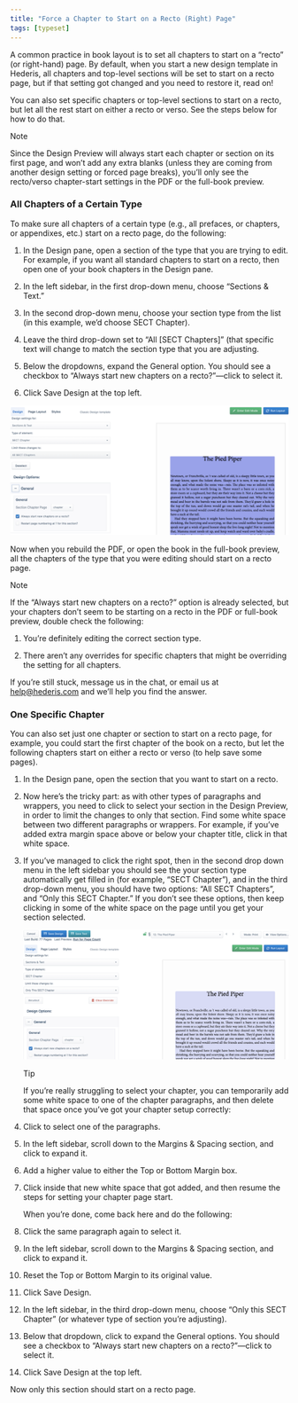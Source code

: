 ```yaml
---
title: "Force a Chapter to Start on a Recto (Right) Page"
tags: [typeset]
---
```

 
<html><body><section data-type="chapter" class="hsecchapter" data-hederis-type="hsecchapter" id="chapter-start-recto" data-pi-attrs="id: chapter-start-recto; data-tags: typeset;" role="doc-chapter" data-tags="typeset" data-author-name=" " data-book-title=" " title="Force a Chapter to Start on a Recto (Right) Page"><p class="hblkp" data-hederis-type="hblkp" id="pQUeUHRyl">A common practice in book layout is to set all chapters to start on a &#8220;recto&#8221; (or right-hand) page. By default, when you start a new design template in Hederis, all chapters and top-level sections will be set to start on a recto page, but if that setting got changed and you need to restore it, read on!</p><p class="hblkp" data-hederis-type="hblkp" id="p7cAUQ2aj">You can also set specific chapters or top-level sections to start on a recto, but let all the rest start on either a recto or verso. See the steps below for how to do that.</p><aside class="hwprbox box" data-hederis-type="hwprbox" id="pAQlbW7im" data-type="sidebar"><p class="hblktype" data-hederis-type="hblktype" id="pxh98SACP">Note</p><p class="hblkp" data-hederis-type="hblkp" id="pgH9VUyJ8">Since the Design Preview will always start each chapter or section on its first page, and won&#8217;t add any extra blanks (unless they are coming from another design setting or forced page breaks), you&#8217;ll only see the recto/verso chapter-start settings in the PDF or the full-book preview. </p></aside><section class="hwprsubsection" data-hederis-type="hwprsubsection" id="pG7K2a59v" data-type="subsection" title="All Chapters of a Certain Type"><h1 data-hederis-type="hblktitle" class="hblktitle" id="pXG89djwq">All Chapters of a Certain Type</h1><p class="hblkp" data-hederis-type="hblkp" id="pPkMILWqH">To make sure all chapters of a certain type (e.g., all prefaces, or chapters, or appendixes, etc.) start on a recto page, do the following:</p><ol class="hwprnumlist" data-hederis-type="hwprnumlist" id="p3I6B392l"><li class="hblkoli" data-hederis-type="hblkoli" id="liYOLck0Dl"><p class="hblkoli" data-hederis-type="hblklip" id="pnoRNpmGp">In the Design pane, open a section of the type that you are trying to edit. For example, if you want all standard chapters to start on a recto, then open one of your book chapters in the Design pane.</p></li><li class="hblkoli" data-hederis-type="hblkoli" id="liSsJOg5AC"><p class="hblkoli" data-hederis-type="hblklip" id="pkxr5Fq8F">In the left sidebar, in the first drop-down menu, choose &#8220;Sections &amp; Text.&#8221;</p></li><li class="hblkoli" data-hederis-type="hblkoli" id="liI8tPqUmE"><p class="hblkoli" data-hederis-type="hblklip" id="pSdgAXjmd">In the second drop-down menu, choose your section type from the list (in this example, we&#8217;d choose SECT Chapter).</p></li><li class="hblkoli" data-hederis-type="hblkoli" id="lilHregyVN"><p class="hblkoli" data-hederis-type="hblklip" id="po4fuypa9">Leave the third drop-down set to &#8220;All [SECT Chapters]&#8221; (that specific text will change to match the section type that you are adjusting.</p></li><li class="hblkoli" data-hederis-type="hblkoli" id="lipD4HxxRP"><p class="hblkoli" data-hederis-type="hblklip" id="pYPEur1cc">Below the dropdowns, expand the General option. You should see a checkbox to &#8220;Always start new chapters on a recto?&#8221;&#8212;click to select it.</p></li><li class="hblkoli" data-hederis-type="hblkoli" id="lirmbx0nAH"><p class="hblkoli" data-hederis-type="hblklip" id="p5WNc1Wkl">Click Save Design at the top left.</p></li></ol><img data-hederis-type="hblkimg" class="hblkimg" id="pdZ2nVOSU" src="/images/recto1.png" data-img-src="/images/recto1.png"/><p class="hblkp" data-hederis-type="hblkp" id="p5QroI9J5">Now when you rebuild the PDF, or open the book in the full-book preview, all the chapters of the type that you were editing should start on a recto page.</p><aside class="hwprbox box" data-hederis-type="hwprbox" id="p8Ooo97jZ" data-type="sidebar"><p class="hblktype" data-hederis-type="hblktype" id="piRvCHGRr">Note</p><p class="hblkp" data-hederis-type="hblkp" id="pS4XW7Ese">If the &#8220;Always start new chapters on a recto?&#8221; option is already selected, but your chapters don&#8217;t seem to be starting on a recto in the PDF or full-book preview, double check the following:</p><ol class="hwprnumlist" data-hederis-type="hwprnumlist" id="pBRa9ucVR"><li class="hblkoli" data-hederis-type="hblkoli" id="litHsPWXEE"><p class="hblkoli" data-hederis-type="hblklip" id="pKQIMkvwQ">You&#8217;re definitely editing the correct section type.</p></li><li class="hblkoli" data-hederis-type="hblkoli" id="linAY0RIYA"><p class="hblkoli" data-hederis-type="hblklip" id="p64ku7fTZ">There aren&#8217;t any overrides for specific chapters that might be overriding the setting for all chapters.</p></li></ol><p class="hblkp" data-hederis-type="hblkp" id="ptrrQ4MUZ">If you&#8217;re still stuck, message us in the chat, or email us at <a href="mailto:help@hederis.com" class="hspana" data-hederis-type="hspana" id="pPCjr1tXi">help@hederis.com</a> and we&#8217;ll help you find the answer.</p></aside></section><section class="hwprsubsection" data-hederis-type="hwprsubsection" id="pOI0kp6ko" data-type="subsection" title="One Specific Chapter"><h1 data-hederis-type="hblktitle" class="hblktitle" id="pHqClewLy">One Specific Chapter</h1><p class="hblkp" data-hederis-type="hblkp" id="pmdV0AtHh">You can also set just one chapter or section to start on a recto page, for example, you could start the first chapter of the book on a recto, but let the following chapters start on either a recto or verso (to help save some pages).</p><ol class="hwprnumlist" data-hederis-type="hwprnumlist" id="pLOot2EtQ"><li class="hblkoli" data-hederis-type="hblkoli" id="liQlPVIZOd"><p class="hblkoli" data-hederis-type="hblklip" id="psuO65JyS">In the Design pane, open the section that you want to start on a recto.</p></li><li class="hblkoli" data-hederis-type="hblkoli" id="limT3YVO8X"><p class="hblkoli" data-hederis-type="hblklip" id="pSfBUwA1l">Now here&#8217;s the tricky part: as with other types of paragraphs and wrappers, you need to click to select your section in the Design Preview, in order to limit the changes to only that section. Find some white space between two different paragraphs or wrappers. For example, if you&#8217;ve added extra margin space above or below your chapter title, click in that white space.</p></li><li class="hblkoli" data-hederis-type="hblkoli" id="liuNCiTE62"><p class="hblkoli" data-hederis-type="hblklip" id="phXdvul08">If you&#8217;ve managed to click the right spot, then in the second drop down menu in the left sidebar you should see the your section type automatically get filled in (for example, &#8220;SECT Chapter&#8221;), and in the third drop-down menu, you should have two options: &#8220;All SECT Chapters&#8221;, and &#8220;Only this SECT Chapter.&#8221; If you don&#8217;t see these options, then keep clicking in some of the white space on the page until you get your section selected.</p><img data-hederis-type="hblkimg" class="hblkimg" id="pSPTBfxVW" src="/images/recto2.png" data-img-src="/images/recto2.png"/><aside class="hwprbox box" data-hederis-type="hwprbox" id="poH2dw0xr" data-type="sidebar"><p class="hblktype" data-hederis-type="hblktype" id="plLr5pBj5">Tip</p><p class="hblkp" data-hederis-type="hblkp" id="pSG14DzvE">If you&#8217;re really struggling to select your chapter, you can temporarily add some white space to one of the chapter paragraphs, and then delete that space once you&#8217;ve got your chapter setup correctly:</p><li class="hblkoli" data-hederis-type="hblkoli" id="liGaHtHIE4"><p class="hblkoli" data-hederis-type="hblklip" id="pcH0pGN27">Click to select one of the paragraphs.</p></li><li class="hblkoli" data-hederis-type="hblkoli" id="liesJmqz3O"><p class="hblkoli" data-hederis-type="hblklip" id="pdhxIy9Ft">In the left sidebar, scroll down to the Margins &amp; Spacing section, and click to expand it.</p></li><li class="hblkoli" data-hederis-type="hblkoli" id="ligg8IwrMH"><p class="hblkoli" data-hederis-type="hblklip" id="pzGfvEHhb">Add a higher value to either the Top or Bottom Margin box.</p></li><li class="hblkoli" data-hederis-type="hblkoli" id="li20qJkLGO"><p class="hblkoli" data-hederis-type="hblklip" id="pKmLz5BpP">Click inside that new white space that got added, and then resume the steps for setting your chapter page start. </p><p class="hblkp" data-hederis-type="hblkp" id="psT1Cd4pT">When you&#8217;re done, come back here and do the following:</p></li><li class="hblkoli" data-hederis-type="hblkoli" id="liZz3qdMM9"><p class="hblkoli" data-hederis-type="hblklip" id="pEJW63MJU">Click the same paragraph again to select it.</p></li><li class="hblkoli" data-hederis-type="hblkoli" id="liOnaSMFbl"><p class="hblkoli" data-hederis-type="hblklip" id="pEOml1cG6">In the left sidebar, scroll down to the Margins &amp; Spacing section, and click to expand it.</p></li><li class="hblkoli" data-hederis-type="hblkoli" id="lio8LJ9kl2"><p class="hblkoli" data-hederis-type="hblklip" id="pfakbkNBD">Reset the Top or Bottom Margin to its original value.</p></li><li class="hblkoli" data-hederis-type="hblkoli" id="lisCE73BYZ"><p class="hblkoli" data-hederis-type="hblklip" id="p0Pj6hvFZ">Click Save Design.</p></li></aside></li><li class="hblkoli" data-hederis-type="hblkoli" id="li21knClql"><p class="hblkoli" data-hederis-type="hblklip" id="pQQCbUztK">In the left sidebar, in the third drop-down menu, choose &#8220;Only this SECT Chapter&#8221; (or whatever type of section you&#8217;re adjusting).</p></li><li class="hblkoli" data-hederis-type="hblkoli" id="liYhwd2tDP"><p class="hblkoli" data-hederis-type="hblklip" id="pBhDQo6GI">Below that dropdown, click to expand the General options. You should see a checkbox to &#8220;Always start new chapters on a recto?&#8221;&#8212;click to select it.</p></li><li class="hblkoli" data-hederis-type="hblkoli" id="lihMvCuQVD"><p class="hblkoli" data-hederis-type="hblklip" id="pZ6w2eH41">Click Save Design at the top left.</p></li></ol><p class="hblkp" data-hederis-type="hblkp" id="p8bDPfLJw">Now only this section should start on a recto page.</p></section></section></body></html>
